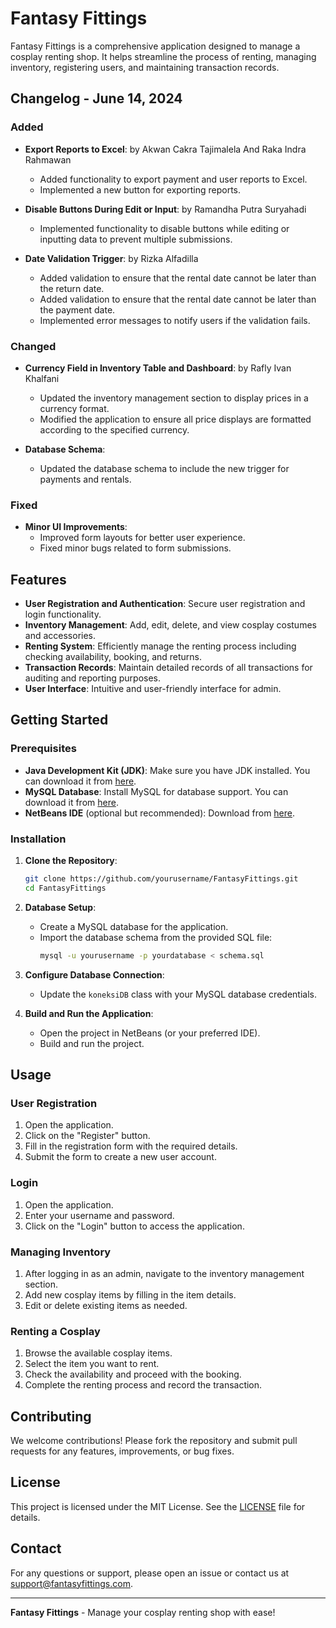 # Fantasy Fittings

Fantasy Fittings is a comprehensive application designed to manage a cosplay renting shop. It helps streamline the process of renting, managing inventory, registering users, and maintaining transaction records.

## Changelog - June 14, 2024

### Added

- **Export Reports to Excel**: by Akwan Cakra Tajimalela And Raka Indra Rahmawan

  - Added functionality to export payment and user reports to Excel.
  - Implemented a new button for exporting reports.

- **Disable Buttons During Edit or Input**: by Ramandha Putra Suryahadi

  - Implemented functionality to disable buttons while editing or inputting data to prevent multiple submissions.

- **Date Validation Trigger**: by Rizka Alfadilla
  - Added validation to ensure that the rental date cannot be later than the return date.
  - Added validation to ensure that the rental date cannot be later than the payment date.
  - Implemented error messages to notify users if the validation fails.

### Changed

- **Currency Field in Inventory Table and Dashboard**: by Rafly Ivan Khalfani

  - Updated the inventory management section to display prices in a currency format.
  - Modified the application to ensure all price displays are formatted according to the specified currency.

- **Database Schema**:
  - Updated the database schema to include the new trigger for payments and rentals.

### Fixed

- **Minor UI Improvements**:
  - Improved form layouts for better user experience.
  - Fixed minor bugs related to form submissions.

## Features

- **User Registration and Authentication**: Secure user registration and login functionality.
- **Inventory Management**: Add, edit, delete, and view cosplay costumes and accessories.
- **Renting System**: Efficiently manage the renting process including checking availability, booking, and returns.
- **Transaction Records**: Maintain detailed records of all transactions for auditing and reporting purposes.
- **User Interface**: Intuitive and user-friendly interface for admin.

## Getting Started

### Prerequisites

- **Java Development Kit (JDK)**: Make sure you have JDK installed. You can download it from [here](https://www.oracle.com/java/technologies/javase-jdk11-downloads.html).
- **MySQL Database**: Install MySQL for database support. You can download it from [here](https://dev.mysql.com/downloads/).
- **NetBeans IDE** (optional but recommended): Download from [here](https://netbeans.apache.org/download/index.html).

### Installation

1. **Clone the Repository**:

   ```sh
   git clone https://github.com/yourusername/FantasyFittings.git
   cd FantasyFittings
   ```

2. **Database Setup**:

   - Create a MySQL database for the application.
   - Import the database schema from the provided SQL file:
     ```sh
     mysql -u yourusername -p yourdatabase < schema.sql
     ```

3. **Configure Database Connection**:

   - Update the `koneksiDB` class with your MySQL database credentials.

4. **Build and Run the Application**:
   - Open the project in NetBeans (or your preferred IDE).
   - Build and run the project.

## Usage

### User Registration

1. Open the application.
2. Click on the "Register" button.
3. Fill in the registration form with the required details.
4. Submit the form to create a new user account.

### Login

1. Open the application.
2. Enter your username and password.
3. Click on the "Login" button to access the application.

### Managing Inventory

1. After logging in as an admin, navigate to the inventory management section.
2. Add new cosplay items by filling in the item details.
3. Edit or delete existing items as needed.

### Renting a Cosplay

1. Browse the available cosplay items.
2. Select the item you want to rent.
3. Check the availability and proceed with the booking.
4. Complete the renting process and record the transaction.

## Contributing

We welcome contributions! Please fork the repository and submit pull requests for any features, improvements, or bug fixes.

## License

This project is licensed under the MIT License. See the [LICENSE](LICENSE) file for details.

## Contact

For any questions or support, please open an issue or contact us at support@fantasyfittings.com.

---

**Fantasy Fittings** - Manage your cosplay renting shop with ease!
